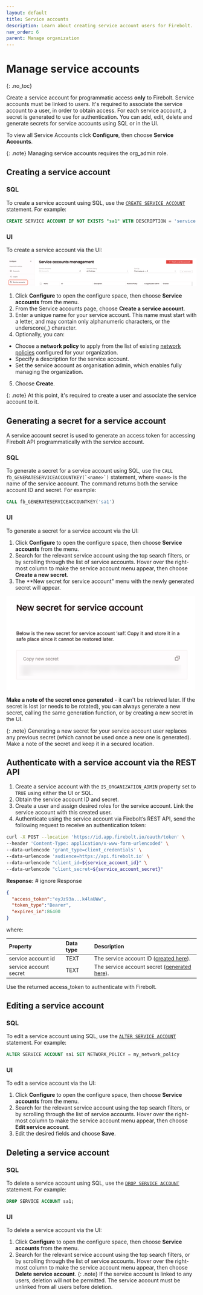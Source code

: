 ```yaml
---
layout: default
title: Service accounts
description: Learn about creating service account users for Firebolt.
nav_order: 6
parent: Manage organization
---
```


# Manage service accounts
{: .no_toc}

Create a service account for programmatic access **only** to Firebolt. Service accounts must be linked to users. It's required to associate the service account to a user, in order to obtain access. For each service account, a secret is generated to use for authentication. You can add, edit, delete and generate secrets for service accounts using SQL or in the UI. 

To view all Service Accounts click **Configure**, then choose **Service Accounts**.  

{: .note}
Managing service accounts requires the org_admin role.

## Creating a service account 

### SQL 
To create a service account using SQL, use the [`CREATE SERVICE ACCOUNT`](../../sql_reference/commands/access-control/create-service-account.md) statement. For example:

```sql
CREATE SERVICE ACCOUNT IF NOT EXISTS "sa1" WITH DESCRIPTION = 'service account 1';
```

### UI
To create a service account via the UI:

![Configure > Service accounts](../../assets/images/serviceaccountspage.png)

1. Click **Configure** to open the configure space, then choose **Service accounts** from the menu.
2. From the Service accounts page, choose **Create a service account**.
3. Enter a unique name for your service account. This name must start with a letter, and may contain only alphanumeric characters, or the underscore(_) character.
4. Optionally, you can:
  - Choose a **network policy** to apply from the list of existing [network policies](../security/network-policies.md) configured for your organization. 
  - Specify a description for the service account.
  - Set the service account as organisation admin, which enables fully managing the organization.
5. Choose **Create**. 

{: .note}
At this point, it's required to create a user and associate the service account to it. 

## Generating a secret for a service account
A service account secret is used to generate an access token for accessing Firebolt API programmatically with the service account. 

### SQL 
To generate a secret for a service account using SQL, use the ```CALL fb_GENERATESERVICEACCOUNTKEY(`<name>`)``` statement, where `<name>` is the name of the service account. The command returns both the service account ID and secret. For example:

```sql
CALL fb_GENERATESERVICEACCOUNTKEY('sa1')
```

### UI
To generate a secret for a service account via the UI:

1. Click **Configure** to open the configure space, then choose **Service accounts** from the menu.
2. Search for the relevant service account using the top search filters, or by scrolling through the list of service accounts. Hover over the right-most column to make the service account menu appear, then choose **Create a new secret**.
3. The **New secret for service account" menu with the newly generated secret will appear.

<img src="../../assets/images/newsecret.png" alt="New secret" width="500"/>

**Make a note of the secret once generated** - it can't be retrieved later.  If the secret is lost (or needs to be rotated), you can always generate a new secret, calling the same generation function, or by creating a new secret in the UI. 

{: .note}
Generating a new secret for your service account user replaces any previous secret (which cannot be used once a new one is generated). Make a note of the secret and keep it in a secured location.

## Authenticate with a service account via the REST API
1. Create a service account with the `IS_ORGANIZATION_ADMIN` property set to `TRUE` using either the UI or SQL. 
2. Obtain the service account ID and secret. 
3. Create a user and assign desired roles for the service account. Link the service account with this created user. 
4. Authenticate using the service account via Firebolt’s REST API, send the following request to receive an authentication token:

```bash
curl -X POST --location 'https://id.app.firebolt.io/oauth/token' \
--header 'Content-Type: application/x-www-form-urlencoded' \
--data-urlencode 'grant_type=client_credentials' \
--data-urlencode 'audience=https://api.firebolt.io' \
--data-urlencode "client_id=${service_account_id}" \
--data-urlencode "client_secret=${service_account_secret}"
```

**Response:** # ignore Response
```json
{
  "access_token":"eyJz93a...k4laUWw",
  "token_type":"Bearer",
  "expires_in":86400
}
```

where:

| Property               | Data type | Description                                                                                |
|:-----------------------| :-------- |:-------------------------------------------------------------------------------------------|
| service account id     | TEXT      | The service account ID ([created here](#creating-a-service-account)).                      |
| service account secret | TEXT      | The service account secret ([generated here](#generating-a-secret-for-a-service-account)). |


Use the returned access_token to authenticate with Firebolt.

## Editing a service account 

### SQL 
To edit a service account using SQL, use the [`ALTER SERVICE ACCOUNT`](../../sql_reference/commands/access-control/alter-service-account.md) statement. For example:

```sql
ALTER SERVICE ACCOUNT sa1 SET NETWORK_POLICY = my_network_policy
```

### UI 
To edit a service account via the UI:

1. Click **Configure** to open the configure space, then choose **Service accounts** from the menu.
2. Search for the relevant service account using the top search filters, or by scrolling through the list of service accounts. Hover over the right-most column to make the service account menu appear, then choose **Edit service account**.
3. Edit the desired fields and choose **Save**.

## Deleting a service account 

### SQL 
To delete a service account using SQL, use the [`DROP SERVICE ACCOUNT`](../../sql_reference/commands/access-control/drop-service-account.md) statement. For example:

```sql
DROP SERVICE ACCOUNT sa1;
```

### UI 
To delete a service account via the UI:
1. Click **Configure** to open the configure space, then choose **Service accounts** from the menu.
2. Search for the relevant service account using the top search filters, or by scrolling through the list of service accounts. Hover over the right-most column to make the service account menu appear, then choose **Delete service account**.
{: .note}
If the service account is linked to any users, deletion will not be permitted. The service account must be unlinked from all users before deletion. 





